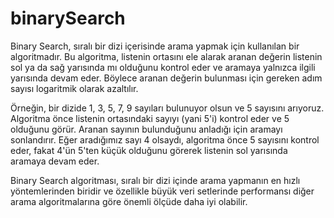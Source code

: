 # binarySearch
Binary Search, sıralı bir dizi içerisinde arama yapmak için kullanılan bir algoritmadır. Bu algoritma, listenin ortasını ele alarak aranan değerin listenin sol ya da sağ yarısında mı olduğunu kontrol eder ve aramaya yalnızca ilgili yarısında devam eder. Böylece aranan değerin bulunması için gereken adım sayısı logaritmik olarak azaltılır.

Örneğin, bir dizide 1, 3, 5, 7, 9 sayıları bulunuyor olsun ve 5 sayısını arıyoruz. Algoritma önce listenin ortasındaki sayıyı (yani 5'i) kontrol eder ve 5 olduğunu görür. Aranan sayının bulunduğunu anladığı için aramayı sonlandırır. Eğer aradığımız sayı 4 olsaydı, algoritma önce 5 sayısını kontrol eder, fakat 4'ün 5'ten küçük olduğunu görerek listenin sol yarısında aramaya devam eder.

Binary Search algoritması, sıralı bir dizi içinde arama yapmanın en hızlı yöntemlerinden biridir ve özellikle büyük veri setlerinde performansı diğer arama algoritmalarına göre önemli ölçüde daha iyi olabilir.
